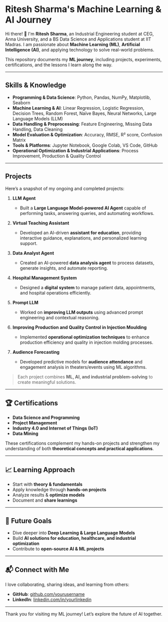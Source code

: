 # Ritesh Sharma's Machine Learning & AI Journey 

Hi there! 👋 I'm **Ritesh Sharma**, an Industrial Engineering student at CEG, Anna University, and a BS Data Science and Applications student at IIT Madras. I am passionate about **Machine Learning (ML)**, **Artificial Intelligence (AI)**, and applying technology to solve real-world problems.  

This repository documents my **ML journey**, including projects, experiments, certifications, and the lessons I learn along the way.

---

## Skills & Knowledge

- **Programming & Data Science**: Python, Pandas, NumPy, Matplotlib, Seaborn  
- **Machine Learning & AI**: Linear Regression, Logistic Regression, Decision Trees, Random Forest, Naïve Bayes, Neural Networks, Large Language Models (LLM)  
- **Data Handling & Preprocessing**: Feature Engineering, Missing Data Handling, Data Cleaning  
- **Model Evaluation & Optimization**: Accuracy, RMSE, R² score, Confusion Matrix  
- **Tools & Platforms**: Jupyter Notebook, Google Colab, VS Code, GitHub  
- **Operational Optimization & Industrial Applications**: Process Improvement, Production & Quality Control  

---

## Projects

Here’s a snapshot of my ongoing and completed projects:

1. **LLM Agent**  
   - Built a **Large Language Model-powered AI Agent** capable of performing tasks, answering queries, and automating workflows.  

2. **Virtual Teaching Assistant**  
   - Developed an AI-driven **assistant for education**, providing interactive guidance, explanations, and personalized learning support.  

3. **Data Analyst Agent**  
   - Created an AI-powered **data analysis agent** to process datasets, generate insights, and automate reporting.  

4. **Hospital Management System**  
   - Designed a **digital system** to manage patient data, appointments, and hospital operations efficiently.  

5. **Prompt LLM**  
   - Worked on **improving LLM outputs** using advanced prompt engineering and contextual reasoning.  

6. **Improving Production and Quality Control in Injection Moulding**  
   - Implemented **operational optimization techniques** to enhance production efficiency and quality in injection molding processes.  

7. **Audience Forecasting**  
   - Developed predictive models for **audience attendance** and engagement analysis in theaters/events using ML algorithms.  

> Each project combines **ML, AI, and industrial problem-solving** to create meaningful solutions.

---

## 🏆 Certifications

- **Data Science and Programming**  
- **Project Management**  
- **Industry 4.0 and Internet of Things (IoT)**  
- **Data Mining**  

These certifications complement my hands-on projects and strengthen my understanding of both **theoretical concepts and practical applications**.

---

## 📈 Learning Approach

- Start with **theory & fundamentals**  
- Apply knowledge through **hands-on projects**  
- Analyze results & **optimize models**  
- Document and **share learnings**  

---

## 🌟 Future Goals

- Dive deeper into **Deep Learning & Large Language Models**  
- Build **AI solutions for education, healthcare, and industrial optimization**  
- Contribute to **open-source AI & ML projects**  

---

## 📬 Connect with Me

I love collaborating, sharing ideas, and learning from others:  

- **GitHub**: [github.com/yourusername](https://github.com/Ritesh24f1001677)  
- **LinkedIn**: [linkedin.com/in/yourlinkedin](https://www.linkedin.com/in/ritesh-sharma-961a09285/)  

---

Thank you for visiting my ML journey! Let’s explore the future of AI together. 
